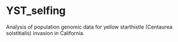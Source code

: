# YST_selfing
Analysis of population genomic data for yellow starthistle (Centaurea solstitialis) invasion in California.
